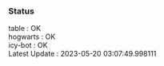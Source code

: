 ### Status


table : OK  
hogwarts : OK  
icy-bot : OK  
Latest Update : 2023-05-20 03:07:49.998111
